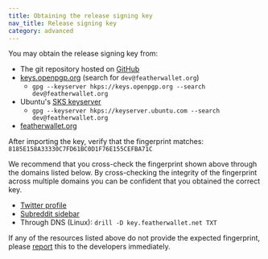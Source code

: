 ```yaml
---
title: Obtaining the release signing key
nav_title: Release signing key
category: advanced
---
```


You may obtain the release signing key from:

- The git repository hosted on [GitHub](https://raw.githubusercontent.com/feather-wallet/feather/master/utils/pubkeys/featherwallet.asc)
- [keys.openpgp.org](https://keys.openpgp.org) (search for `dev@featherwallet.org`)
  - `gpg --keyserver hkps://keys.openpgp.org --search dev@featherwallet.org`
- Ubuntu's [SKS keyserver](https://keyserver.ubuntu.com/pks/lookup?search=dev%40featherwallet.org&fingerprint=on&op=index)
  - `gpg --keyserver hkps://keyserver.ubuntu.com --search dev@featherwallet.org`
- [featherwallet.org](https://featherwallet.org/files/featherwallet.asc)

After importing the key, verify that the fingerprint matches: `8185E158A33330C7FD61BC0D1F76E155CEFBA71C`

We recommend that you cross-check the fingerprint shown above through the domains listed below. By cross-checking the integrity of the fingerprint across multiple domains you can be confident that you obtained the correct key.

- [Twitter profile](https://twitter.com/FeatherWallet)
- [Subreddit sidebar](https://old.reddit.com/r/FeatherWallet/)
- Through DNS (Linux): `drill -D key.featherwallet.net TXT`

If any of the resources listed above do not provide the expected fingerprint, please [report](report-an-issue) this to the developers immediately.